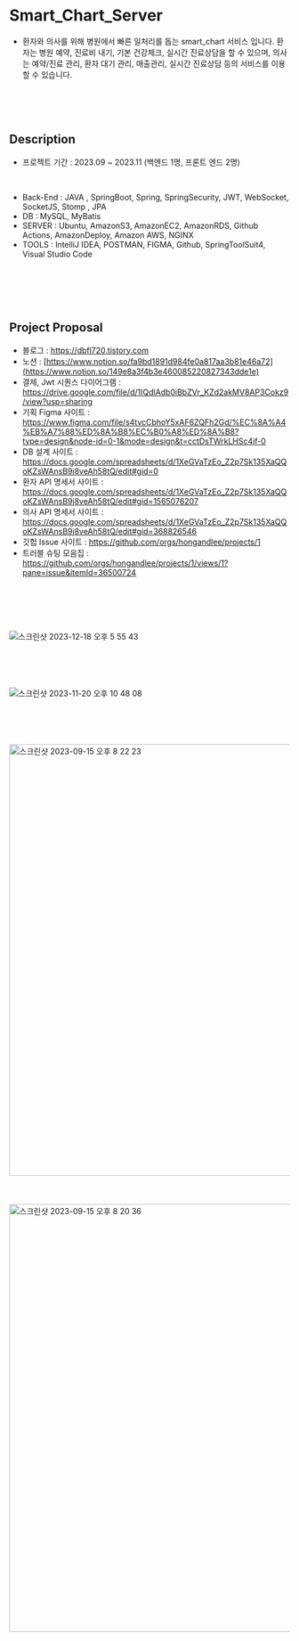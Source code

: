 # Smart_Chart_Server

- 환자와 의사를 위해 병원에서 빠른 일처리를 돕는 smart_chart 서비스 입니다. 환자는 병원 예약, 진료비 내기, 기본 건강체크, 실시간 진료상담을 할 수 있으며,
의사는 예약/진료 관리, 환자 대기 관리, 매출관리, 실시간 진료상담 등의 서비스를 이용할 수 있습니다.<br>



<br><br><br>

## Description
- 프로젝트 기간 : 2023.09 ~ 2023.11 (백엔드 1명, 프론트 엔드 2명)



<br>

 - Back-End : JAVA , SpringBoot, Spring, SpringSecurity, JWT, WebSocket, SocketJS, Stomp , JPA
 - DB : MySQL, MyBatis
 - SERVER : Ubuntu, AmazonS3, AmazonEC2, AmazonRDS, Github Actions, AmazonDeploy, Amazon AWS, NGINX
 - TOOLS : IntelliJ IDEA, POSTMAN, FIGMA, Github,  SpringToolSuit4, Visual Studio Code

<br><br><br><br>

## Project Proposal
- 블로그 : https://dbfl720.tistory.com
- 노션 : [https://www.notion.so/fa9bd1891d984fe0a817aa3b81e46a72](https://www.notion.so/149e8a3f4b3e460085220827343dde1e)
- 결제, Jwt 시퀀스 다이어그램 : https://drive.google.com/file/d/1IQdlAdb0iBbZVr_KZd2akMV8AP3Cokz9/view?usp=sharing
- 기획 Figma 사이트 : https://www.figma.com/file/s4tvcCbhoY5xAF6ZQFh2Gd/%EC%8A%A4%EB%A7%88%ED%8A%B8%EC%B0%A8%ED%8A%B8?type=design&node-id=0-1&mode=design&t=cctDsTWrkLHSc4if-0
- DB 설계 사이트 : https://docs.google.com/spreadsheets/d/1XeGVaTzEo_Z2p7Sk135XaQQoKZsWAnsB9j8veAh58tQ/edit#gid=0
- 환자 API 명세서 사이트 : https://docs.google.com/spreadsheets/d/1XeGVaTzEo_Z2p7Sk135XaQQoKZsWAnsB9j8veAh58tQ/edit#gid=1565076207
- 의사 API 명세서 사이트 : https://docs.google.com/spreadsheets/d/1XeGVaTzEo_Z2p7Sk135XaQQoKZsWAnsB9j8veAh58tQ/edit#gid=368826546
- 깃헙 Issue 사이트 : https://github.com/orgs/hongandlee/projects/1
- 트러블 슈팅 모음집 : https://github.com/orgs/hongandlee/projects/1/views/1?pane=issue&itemId=36500724

<br><br><br><br>



![스크린샷 2023-12-18 오후 5 55 43](https://github.com/hongandlee/Smart_Chart_Server/assets/116433637/c890b463-4f50-4c1f-97fe-b00a5b053102)

<br><br><br><br>
![스크린샷 2023-11-20 오후 10 48 08](https://github.com/hongandlee/Smart_Chart_Server/assets/116433637/44af57d3-3cab-4e2d-937f-aac4b21d4fcf)

<br><br><br><br>
<img width="775" alt="스크린샷 2023-09-15 오후 8 22 23" src="https://github.com/hongandlee/Smart_Chart_Server/assets/116433637/e3a9c60e-09ad-492b-8cb0-0fcc1c561d45">
<br><br><br><br>
<img width="768" alt="스크린샷 2023-09-15 오후 8 20 36" src="https://github.com/hongandlee/Smart_Chart_Server/assets/116433637/6ed052f0-a076-419b-9d24-cf39147bec29">
